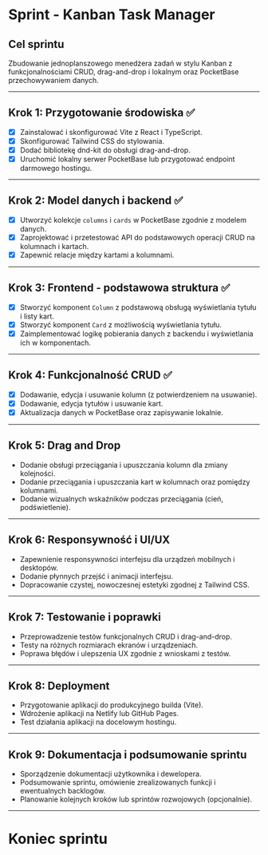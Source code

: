 # Sprint - Kanban Task Manager

## Cel sprintu
Zbudowanie jednoplanszowego menedżera zadań w stylu Kanban z funkcjonalnościami CRUD, drag-and-drop i lokalnym oraz PocketBase przechowywaniem danych.

---

## Krok 1: Przygotowanie środowiska ✅
- [x] Zainstalować i skonfigurować Vite z React i TypeScript.
- [x] Skonfigurować Tailwind CSS do stylowania.
- [x] Dodać bibliotekę dnd-kit do obsługi drag-and-drop.
- [x] Uruchomić lokalny serwer PocketBase lub przygotować endpoint darmowego hostingu.

---

## Krok 2: Model danych i backend ✅
- [x] Utworzyć kolekcje `columns` i `cards` w PocketBase zgodnie z modelem danych.
- [x] Zaprojektować i przetestować API do podstawowych operacji CRUD na kolumnach i kartach.
- [x] Zapewnić relacje między kartami a kolumnami.

---

## Krok 3: Frontend - podstawowa struktura ✅
- [x] Stworzyć komponent `Column` z podstawową obsługą wyświetlania tytułu i listy kart.
- [x] Stworzyć komponent `Card` z możliwością wyświetlania tytułu.
- [x] Zaimplementować logikę pobierania danych z backendu i wyświetlania ich w komponentach.

---

## Krok 4: Funkcjonalność CRUD ✅
- [x] Dodawanie, edycja i usuwanie kolumn (z potwierdzeniem na usuwanie).
- [x] Dodawanie, edycja tytułów i usuwanie kart.
- [x] Aktualizacja danych w PocketBase oraz zapisywanie lokalnie.

---

## Krok 5: Drag and Drop
- Dodanie obsługi przeciągania i upuszczania kolumn dla zmiany kolejności.
- Dodanie przeciągania i upuszczania kart w kolumnach oraz pomiędzy kolumnami.
- Dodanie wizualnych wskaźników podczas przeciągania (cień, podświetlenie).

---

## Krok 6: Responsywność i UI/UX
- Zapewnienie responsywności interfejsu dla urządzeń mobilnych i desktopów.
- Dodanie płynnych przejść i animacji interfejsu.
- Dopracowanie czystej, nowoczesnej estetyki zgodnej z Tailwind CSS.

---

## Krok 7: Testowanie i poprawki
- Przeprowadzenie testów funkcjonalnych CRUD i drag-and-drop.
- Testy na różnych rozmiarach ekranów i urządzeniach.
- Poprawa błędów i ulepszenia UX zgodnie z wnioskami z testów.

---

## Krok 8: Deployment
- Przygotowanie aplikacji do produkcyjnego builda (Vite).
- Wdrożenie aplikacji na Netlify lub GitHub Pages.
- Test działania aplikacji na docelowym hostingu.

---

## Krok 9: Dokumentacja i podsumowanie sprintu
- Sporządzenie dokumentacji użytkownika i dewelopera.
- Podsumowanie sprintu, omówienie zrealizowanych funkcji i ewentualnych backlogów.
- Planowanie kolejnych kroków lub sprintów rozwojowych (opcjonalnie).

---

# Koniec sprintu
